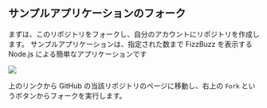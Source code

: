 ## サンプルアプリケーションのフォーク

まずは、このリポジトリをフォークし、自分のアカウントにリポジトリを作成します。
サンプルアプリケーションは、指定された数まで FizzBuzz を表示する Node.js による簡単なアプリケーションです

![](https://cdn-ssl-devio-img.classmethod.jp/wp-content/uploads/2018/08/fork.png)

上のリンクから GitHub の当該リポジトリのページに移動し、右上の `Fork` というボタンからフォークを実行します。
